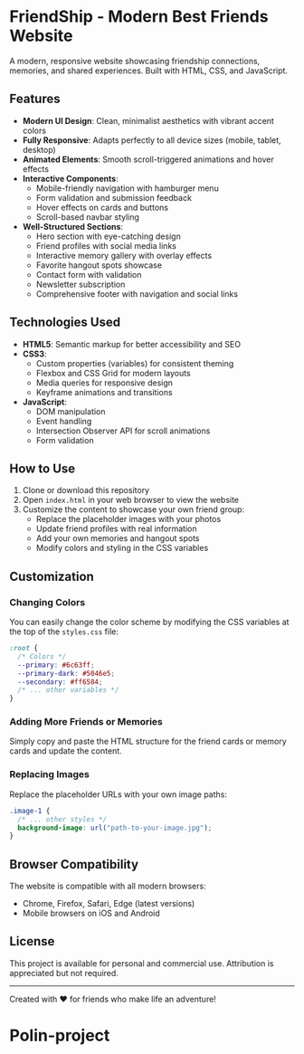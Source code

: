 # FriendShip - Modern Best Friends Website

A modern, responsive website showcasing friendship connections, memories, and shared experiences. Built with HTML, CSS, and JavaScript.

## Features

- **Modern UI Design**: Clean, minimalist aesthetics with vibrant accent colors
- **Fully Responsive**: Adapts perfectly to all device sizes (mobile, tablet, desktop)
- **Animated Elements**: Smooth scroll-triggered animations and hover effects
- **Interactive Components**:
  - Mobile-friendly navigation with hamburger menu
  - Form validation and submission feedback
  - Hover effects on cards and buttons
  - Scroll-based navbar styling
- **Well-Structured Sections**:
  - Hero section with eye-catching design
  - Friend profiles with social media links
  - Interactive memory gallery with overlay effects
  - Favorite hangout spots showcase
  - Contact form with validation
  - Newsletter subscription
  - Comprehensive footer with navigation and social links

## Technologies Used

- **HTML5**: Semantic markup for better accessibility and SEO
- **CSS3**:
  - Custom properties (variables) for consistent theming
  - Flexbox and CSS Grid for modern layouts
  - Media queries for responsive design
  - Keyframe animations and transitions
- **JavaScript**:
  - DOM manipulation
  - Event handling
  - Intersection Observer API for scroll animations
  - Form validation

## How to Use

1. Clone or download this repository
2. Open `index.html` in your web browser to view the website
3. Customize the content to showcase your own friend group:
   - Replace the placeholder images with your photos
   - Update friend profiles with real information
   - Add your own memories and hangout spots
   - Modify colors and styling in the CSS variables

## Customization

### Changing Colors

You can easily change the color scheme by modifying the CSS variables at the top of the `styles.css` file:

```css
:root {
  /* Colors */
  --primary: #6c63ff;
  --primary-dark: #5046e5;
  --secondary: #ff6584;
  /* ... other variables */
}
```

### Adding More Friends or Memories

Simply copy and paste the HTML structure for the friend cards or memory cards and update the content.

### Replacing Images

Replace the placeholder URLs with your own image paths:

```css
.image-1 {
  /* ... other styles */
  background-image: url("path-to-your-image.jpg");
}
```

## Browser Compatibility

The website is compatible with all modern browsers:

- Chrome, Firefox, Safari, Edge (latest versions)
- Mobile browsers on iOS and Android

## License

This project is available for personal and commercial use. Attribution is appreciated but not required.

---

Created with ❤️ for friends who make life an adventure!
# Polin-project
